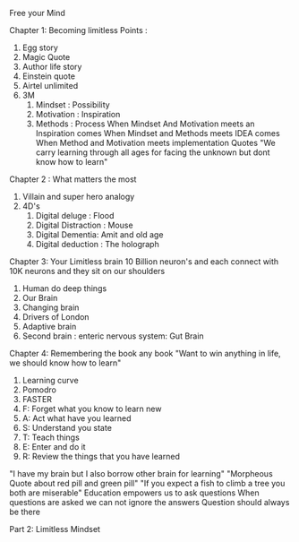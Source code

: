 Free your Mind

Chapter 1: Becoming limitless 
Points :
1. Egg story 
2. Magic Quote 
3. Author life story 
4. Einstein quote 
5. Airtel unlimited 
6. 3M
   1. Mindset : Possibility 
   2. Motivation : Inspiration 
   3. Methods : Process
When Mindset And Motivation meets an Inspiration comes 
When Mindset and Methods meets IDEA comes 
When Method and Motivation meets implementation 
Quotes "We carry learning through all ages for facing the unknown but dont know how to learn"

Chapter 2 : What matters the most 
1. Villain and super hero analogy 
2. 4D's
   1. Digital deluge : Flood 
   2. Digital Distraction : Mouse 
   3. Digital Dementia: Amit and old age 
   4. Digital deduction : The holograph 

Chapter 3: Your Limitless brain
10 Billion neuron's and each connect with 10K neurons and they sit on our shoulders 
1. Human do deep things 
2. Our Brain 
3. Changing brain 
4. Drivers of London 
5. Adaptive brain 
6. Second brain : enteric nervous system: Gut Brain 

Chapter 4: Remembering the book any book 
"Want to win anything in life, we should know how to learn"
1. Learning curve
2. Pomodro 
3.  FASTER 
   1. F: Forget what you know to learn new 
   2. A: Act what have you learned 
   3. S: Understand you state 
   4. T: Teach things 
   5. E: Enter and do it 
   6. R: Review the things that you have learned 

"I have my brain but I also borrow other brain for learning"
"Morpheous Quote about red pill and green pill"
"If you expect a fish to climb a  tree you both are miserable"
Education empowers us to ask questions 
When questions are asked we can not ignore the answers 
Question should always be there 

Part 2: Limitless Mindset 



